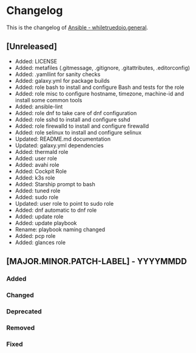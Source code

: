 <!--
reference: https://keepachangelog.com
-->

# Changelog

This is the changelog of
[Ansible - whiletruedoio.general](https://github.com/whiletruedoio/whiletruedoio.general).

## [Unreleased]

- Added: LICENSE
- Added: metafiles (.gitmessage, .gitignore, .gitattributes, .editorconfig)
- Added: .yamllint for sanity checks
- Added: galaxy.yml for package builds
- Added: role bash to install and configure Bash and tests for the role
- Added: role misc to configure hostname, timezone, machine-id and install some
  common tools
- Added: ansible-lint
- Added: role dnf to take care of dnf configuration
- Added: role sshd to install and configure sshd
- Added: role firewalld to install and configure firewalld
- Added: role selinux to install and configure selinux
- Updated: README.md documentation
- Updated: galaxy.yml dependencies
- Added: thermald role
- Added: user role
- Added: avahi role
- Added: Cockpit Role
- Added: k3s role
- Added: Starship prompt to bash
- Added: tuned role
- Added: sudo role
- Updated: user role to point to sudo role
- Added: dnf automatic to dnf role
- Added: update role
- Added: update playbook
- Rename: playbook naming changed
- Added: pcp role
- Added: glances role

## [MAJOR.MINOR.PATCH-LABEL] - YYYYMMDD

<!--
Describe the purpose of this release.
Each of the below sections should contain the links to the fixed issues.
-->

### Added

<!--
Section for new Features and Additions.
Most likely a MINOR or MAJOR update.
-->

### Changed

<!--
Changed Behavior in API or Application.
Most likely a MAJOR update.
-->

### Deprecated

<!--
Deprecation, which will be removed in a future release.
The future release must be mentioned.
-->

### Removed

<!--
Removals or Deletions, which were deprecated beforehand.
Most likely a Minor or Major update.
-->

### Fixed

<!--
Bugfixes or other minor fixes.
Most likely a patch.
-->
